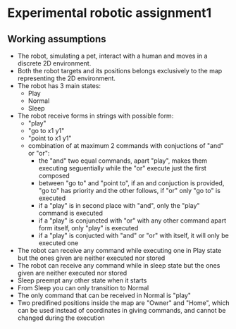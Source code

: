 # Experimental robotic assignment1

## Working assumptions

* The robot, simulating a pet, interact with a human and moves in a discrete 2D environment.
* Both the robot targets and its positions belongs exclusively to the map representing the 2D environment.
* The robot has 3 main states:
	- Play
	- Normal
	- Sleep
* The robot receive forms in strings with possible form:
	- "play"	
	- "go to x1 y1"
	- "point to x1 y1"
	- combination of at maximum 2 commands with conjuctions of "and" or "or":
		- the "and" two equal commands, apart "play", makes them executing seguentially while the "or" execute just the first composed
		- between "go to" and "point to", if an and conjuction is provided, "go to" has priority and the other follows, if "or" only "go to" is executed
		- if a "play" is in second place with "and", only the "play" command is executed
		- if a "play" is conjuncted with "or" with any other command apart form itself, only "play" is executed
		- if a "play" is conjucted with "and" or "or" with itself, it will only be executed one
* The robot can receive any command while executing one in Play state but the ones given are neither executed nor stored
* The robot can receive any command while in sleep state but the ones given are neither executed nor stored
* Sleep preempt any other state when it starts
* From Sleep you can only transition to Normal 
* The only command that can be received in Normal is "play"
* Two predifined positions inside the map are "Owner" and "Home", which can be used instead of coordinates in giving commands, and cannot be changed during the execution

